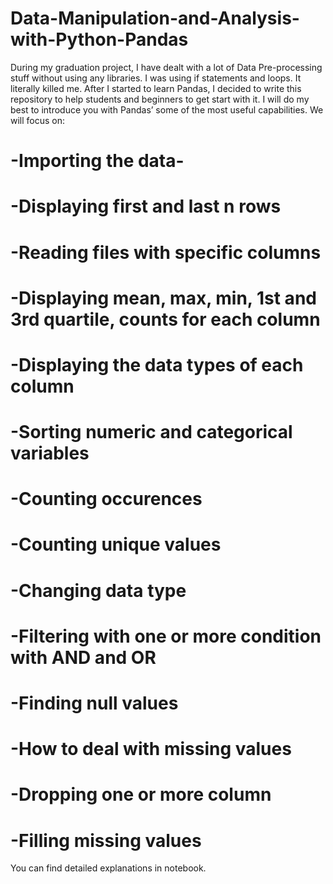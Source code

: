 # Data-Manipulation-and-Analysis-with-Python-Pandas
During my graduation project, I have dealt with a lot of Data Pre-processing stuff without using any libraries. I was using if statements and loops. It literally killed me. After I started to learn Pandas, I decided to write this repository to help students and beginners to get start with it. I will do my best to introduce you with Pandas’ some of the most useful capabilities. 
We will focus on:

# -Importing the data-

# -Displaying first and last n rows

# -Reading files with specific columns

# -Displaying mean, max, min, 1st and 3rd quartile, counts for each column

# -Displaying the data types of each column

# -Sorting numeric and categorical variables

# -Counting occurences

# -Counting unique values

# -Changing data type

# -Filtering with one or more condition with AND and OR

# -Finding null values

# -How to deal with missing values

# -Dropping one or more column

# -Filling missing values

You can find detailed explanations in notebook.
